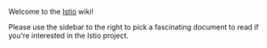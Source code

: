 Welcome to the [Istio](https://istio.io/) wiki!

Please use the sidebar to the right to pick a fascinating document to read if you're interested in the Istio project.
